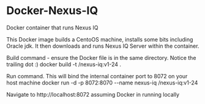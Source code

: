 # Docker-Nexus-IQ
Docker container that runs Nexus IQ

This Docker image builds a CentoOS machine, installs some bits including Oracle jdk. It then downloads and runs Nexus IQ Server within the container.  

Build command - ensure the Docker file is in the same directory. Notice the trailing dot :)
docker build -t <YOUR NAME>/nexus-iq:v1-24 .

Run command. This will bind the internal container port to 8072 on your host machine
docker run -d -p 8072:8070 --name nexus-iq <YOUR NAME>/nexus-iq:v1-24

Navigate to http://localhost:8072 assuming Docker in running locally
